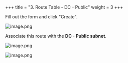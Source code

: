 +++
title = "3. Route Table - DC - Public"
weight = 3
+++


Fill out the form and click "Create".


![image.png](/images/004-iv-setup-vpc-dc-resources/16-703876-image.png)


Associate this route with the **DC - Public subnet**.


![image.png](/images/004-iv-setup-vpc-dc-resources/16-120405-image.png)


![image.png](/images/004-iv-setup-vpc-dc-resources/16-932609-image.png)


